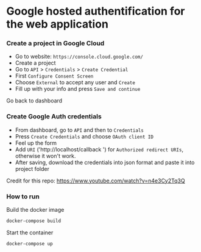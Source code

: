 # Google hosted authentification for the web application

### Create a project in Google Cloud

- Go to website: `https://console.cloud.google.com/` 
- Create a project
- Go to `API` > `Credentials` > `Create Credential`
- First `Configure Consent Screen`
- Choose `External` to accept any user and `Create`
- Fill up with your info and press `Save and continue`

Go back to dashboard

### Create Google Auth credentials

- From dashboard, go to `API` and then to `Credentials`
- Press `Create Credentials` and choose `OAuth client ID`
- Feel up the form
- Add `URI` ('http://localhost/callback ') for `Authorized redirect URIs`, otherwise it won't work.
- After saving, download the credentials into json format and paste it into project folder
<!-- -->
  Credit for this repo: https://www.youtube.com/watch?v=n4e3Cy2Tq3Q

  ### How to run
  Build the docker image
  ```bash
  docker-compose build
  ```
  Start the container
  ```bash
  docker-compose up
  ```